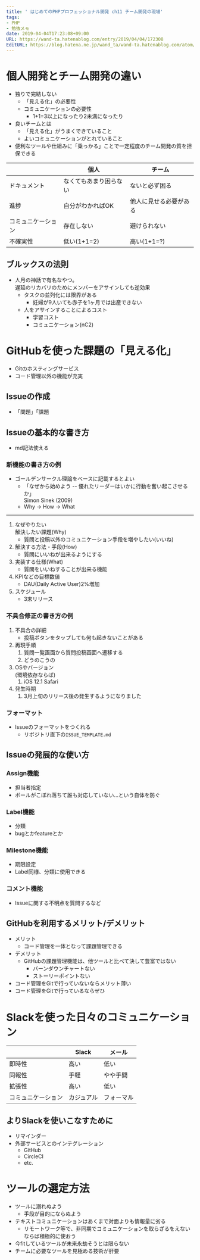 ```yaml
---
title: ' はじめてのPHPプロフェッショナル開発 ch11 チーム開発の現場'
tags:
- PHP
- 勉強メモ
date: 2019-04-04T17:23:08+09:00
URL: https://wand-ta.hatenablog.com/entry/2019/04/04/172308
EditURL: https://blog.hatena.ne.jp/wand_ta/wand-ta.hatenablog.com/atom/entry/17680117127008105596
---
```




# 個人開発とチーム開発の違い

- 独りで完結しない
    - 「見える化」の必要性
    - コミュニケーションの必要性
        - 1+1=3以上になったり2未満になったり
- 良いチームとは
    - 「見える化」がうまくできていること
    - よいコミュニケーションがとれていること
- 便利なツールや仕組みに「乗っかる」ことで一定程度のチーム開発の質を担保できる


|                    | 個人                   | チーム                 |
|--------------------|------------------------|------------------------|
| ドキュメント       | なくてもあまり困らない | ないと必ず困る         |
| 進捗               | 自分がわかればOK       | 他人に見せる必要がある |
| コミュニケーション | 存在しない             | 避けられない           |
| 不確実性           | 低い(1+1=2)            | 高い(1+1=?)            |


## ブルックスの法則

- 人月の神話で有名なやつ。  
    遅延のリカバリのためにメンバーをアサインしても逆効果
    - タスクの並列化には限界がある
        - 妊婦が9人いても赤子を1ヶ月では出産できない
    - 人をアサインすることによるコスト
        - 学習コスト
        - コミュニケーション(nC2)

# GitHubを使った課題の「見える化」

- Gitのホスティングサービス
- コード管理以外の機能が充実

## Issueの作成

- 「問題」「課題

## Issueの基本的な書き方

- md記法使える

### 新機能の書き方の例


- ゴールデンサークル理論をベースに記載するとよい
    - 「なぜから始めよう -- 優れたリーダーはいかに行動を奮い起こさせるか」  
        Simon Sinek (2009) 
    - Why -> How -> What

---

1. なぜやりたい  
    解決したい課題(Why)
    - 質問と投稿以外のコミュニケーション手段を増やしたい(いいね)
1. 解決する方法・手段(How)
    - 質問にいいねが出来るようにする
1. 実装する仕様(What)
    - 質問をいいねすることが出来る機能
1. KPIなどの目標数値
    - DAU(Daily Active User)2%増加
1. スケジュール
    - 3末リリース

### 不具合修正の書き方の例

1. 不具合の詳細
    - 投稿ボタンをタップしても何も起きないことがある
1. 再現手順
    1. 質問一覧画面から質問投稿画面へ遷移する
    1. どうのこうの
1. OSやバージョン  
    (環境依存ならば)
    1. iOS 12.1 Safari
1. 発生時期
    1. 3月上旬のリリース後の発生するようになりました

### フォーマット

- Issueのフォーマットをつくれる
    - リポジトリ直下の`ISSUE_TEMPLATE.md`


## Issueの発展的な使い方

### Assign機能

- 担当者指定
- ボールがこぼれ落ちて誰も対応していない…という自体を防ぐ

### Label機能

- 分類
- bugとかfeatureとか

### Milestone機能

- 期限設定
- Label同様、分類に使用できる

### コメント機能

- Issueに関する不明点を質問するなど


## GitHubを利用するメリット/デメリット

- メリット
    - コード管理を一体となって課題管理できる
- デメリット
    - GitHubの課題管理機能は、他ツールと比べて決して豊富ではない
        - バーンダウンチャートない
        - ストーリーポイントない
- コード管理をGitで行っていないならメリット薄い
- コード管理をGitで行っているならぜひ


# Slackを使った日々のコミュニケーション


|                    | Slack      | メール     |
|--------------------|------------|------------|
| 即時性             | 高い       | 低い       |
| 同報性             | 手軽       | やや手間   |
| 拡張性             | 高い       | 低い       |
| コミュニケーション | カジュアル | フォーマル |


## よりSlackを使いこなすために

- リマインダー
- 外部サービスとのインテグレーション
    - GitHub
    - CircleCI
    - etc.

# ツールの選定方法

- ツールに溺れぬよう
    - 手段が目的にならぬよう
- テキストコミュニケーションはあくまで対面よりも情報量に劣る
    - リモートワーク等で、非同期でコミュニケーションを取らざるをえないならば積極的に使おう
- 今fitしているツールが未来永劫そうとは限らない
- チームに必要なツールを見極める技術が肝要

